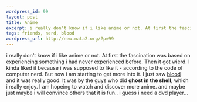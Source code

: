 ```yaml
--- 
wordpress_id: 99
layout: post
title: Anime
excerpt: i really don't know if i like anime or not. At first the fascination was based on experiencing something i had never experienced before. Then it got wierd. I kinda liked it because i was supposed to like it - according to the code of computer nerd. But now i am starting to get more into it. I just saw blood and it was really good. It was by the guys who...
tags: friends, nerd, blood
wordpress_url: http://new.nata2.org/?p=99
---
```

i really don't know if i like anime or not. At first the fascination was based on experiencing something i had never experienced before. Then it got wierd. I kinda liked it because i was supposed to like it - according to the code of computer nerd. But now i am starting to get more into it. I just saw <a href="http://www.bloodthemovie.com">blood</a> and it was really good. It was by the guys who did <b>ghost in the shell</b>, which i really enjoy. I am hopeing to watch and discover more anime. and maybe just maybe i will convince others that it is fun.. i guess i need a dvd player...
